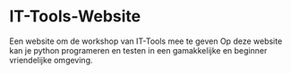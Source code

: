 # IT-Tools-Website
Een website om de workshop van IT-Tools mee te geven
Op deze website kan je python programeren en testen in een gamakkelijke en beginner vriendelijke omgeving.
